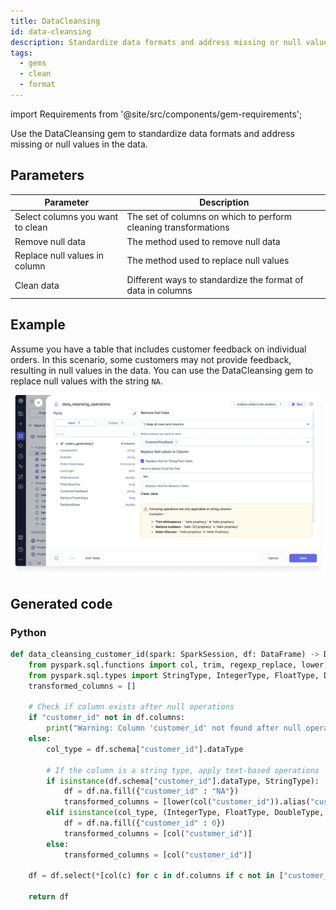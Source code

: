 ```yaml
---
title: DataCleansing
id: data-cleansing
description: Standardize data formats and address missing or null values in the data
tags:
  - gems
  - clean
  - format
---
```


import Requirements from '@site/src/components/gem-requirements';

<Requirements
  python_package_name=""
  python_package_version=""
  scala_package_name=""
  scala_package_version=""
  scala_lib=""
  python_lib=""
  uc_single="14.3+"
  uc_shared="14.3+"
  livy="3.0.1+"
/>

Use the DataCleansing gem to standardize data formats and address missing or null values in the data.

## Parameters

| Parameter                        | Description                                                     |
| -------------------------------- | --------------------------------------------------------------- |
| Select columns you want to clean | The set of columns on which to perform cleaning transformations |
| Remove null data                 | The method used to remove null data                             |
| Replace null values in column    | The method used to replace null values                          |
| Clean data                       | Different ways to standardize the format of data in columns     |

## Example

Assume you have a table that includes customer feedback on individual orders. In this scenario, some customers may not provide feedback, resulting in null values in the data. You can use the DataCleansing gem to replace null values with the string `NA`.

![Replace null with string](./img/replace-null-with-string.png)

## Generated code

### Python

```py
def data_cleansing_customer_id(spark: SparkSession, df: DataFrame) -> DataFrame:
    from pyspark.sql.functions import col, trim, regexp_replace, lower, upper, initcap
    from pyspark.sql.types import StringType, IntegerType, FloatType, DoubleType, LongType, ShortType
    transformed_columns = []

    # Check if column exists after null operations
    if "customer_id" not in df.columns:
        print("Warning: Column 'customer_id' not found after null operation. Skipping transformations for this column.")
    else:
        col_type = df.schema["customer_id"].dataType

        # If the column is a string type, apply text-based operations
        if isinstance(df.schema["customer_id"].dataType, StringType):
            df = df.na.fill({"customer_id" : "NA"})
            transformed_columns = [lower(col("customer_id")).alias("customer_id")]
        elif isinstance(col_type, (IntegerType, FloatType, DoubleType, LongType, ShortType)):
            df = df.na.fill({"customer_id" : 0})
            transformed_columns = [col("customer_id")]
        else:
            transformed_columns = [col("customer_id")]

    df = df.select(*[col(c) for c in df.columns if c not in ["customer_id"]], *transformed_columns)

    return df
```
